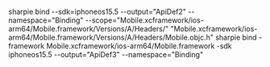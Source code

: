 ﻿
sharpie bind --sdk=iphoneos15.5 --output="ApiDef2" --namespace="Binding" --scope="Mobile.xcframework/ios-arm64/Mobile.framework/Versions/A/Headers/" "Mobile.xcframework/ios-arm64/Mobile.framework/Versions/A/Headers/Mobile.objc.h"
sharpie bind -framework Mobile.xcframework/ios-arm64/Mobile.framework  -sdk iphoneos15.5 --output="ApiDef3" --namespace="Binding"
